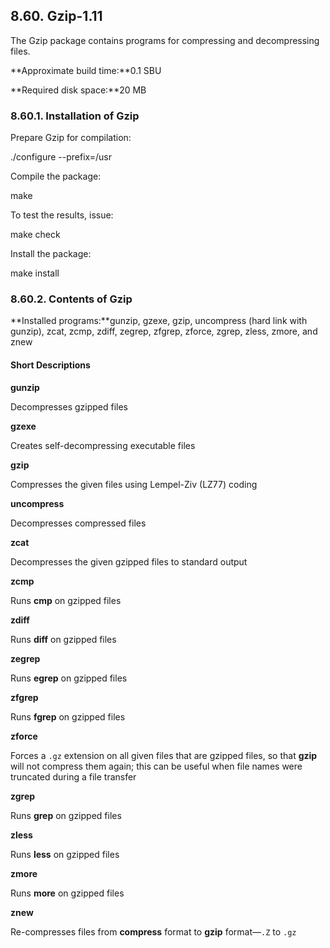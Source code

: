 ## 8.60. Gzip-1.11

The Gzip package contains programs for compressing and decompressing files.

**Approximate build time:**0.1 SBU

**Required disk space:**20 MB

### 8.60.1. Installation of Gzip

Prepare Gzip for compilation:

./configure --prefix=/usr

Compile the package:

make

To test the results, issue:

make check

Install the package:

make install

### 8.60.2. Contents of Gzip

**Installed programs:**gunzip, gzexe, gzip, uncompress (hard link with gunzip), zcat, zcmp, zdiff, zegrep, zfgrep, zforce, zgrep, zless, zmore, and znew

#### Short Descriptions

**gunzip**

Decompresses gzipped files

**gzexe**

Creates self-decompressing executable files

**gzip**

Compresses the given files using Lempel-Ziv (LZ77) coding

**uncompress**

Decompresses compressed files

**zcat**

Decompresses the given gzipped files to standard output

**zcmp**

Runs **cmp** on gzipped files

**zdiff**

Runs **diff** on gzipped files

**zegrep**

Runs **egrep** on gzipped files

**zfgrep**

Runs **fgrep** on gzipped files

**zforce**

Forces a `.gz` extension on all given files that are gzipped files, so that **gzip** will not compress them again; this can be useful when file names were truncated during a file transfer

**zgrep**

Runs **grep** on gzipped files

**zless**

Runs **less** on gzipped files

**zmore**

Runs **more** on gzipped files

**znew**

Re-compresses files from **compress** format to **gzip** format—`.Z` to `.gz`